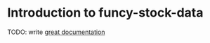 # Introduction to funcy-stock-data

TODO: write [great documentation](http://jacobian.org/writing/what-to-write/)
